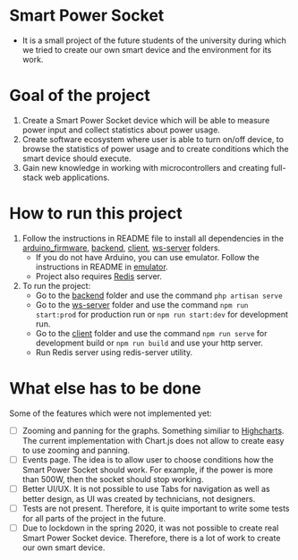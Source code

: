 # Smart Power Socket
 - It is a small project of the future students of the university during which we tried to create our own smart device and the environment for its work. 
 
# Goal of the project
  1) Create a Smart Power Socket device which will be able to measure power input and collect statistics about power usage.
  2) Create software ecosystem where user is able to turn on/off device, to browse the statistics of power usage and to create conditions which the smart device should execute.
  3) Gain new knowledge in working with microcontrollers and creating full-stack web applications.  

# How to run this project
  1) Follow the instructions in README file to install all dependencies in the [arduino_firmware](https://github.com/4math/SPS/tree/develop/arduino_firmware), [backend](https://github.com/4math/SPS/tree/develop/backend), [client](https://github.com/4math/SPS/tree/develop/client), [ws-server](https://github.com/4math/SPS/tree/develop/ws-server) folders.
     - If you do not have Arduino, you can use emulator. Follow the instructions in README in [emulator](https://github.com/4math/SPS/tree/develop/emulator).
     - Project also requires [Redis](https://redis.io/) server.
  2) To run the project: 
        - Go to the [backend](https://github.com/4math/SPS/tree/develop/backend) folder and use the command `php artisan serve`
        - Go to the [ws-server](https://github.com/4math/SPS/tree/develop/ws-server) folder and use the command `npm run start:prod` for production run or `npm run start:dev` for development run.
        - Go to the [client](https://github.com/4math/SPS/tree/develop/client) folder and use the command `npm run serve` for development build or `npm run build` and use your http server. 
        -  Run Redis server using redis-server utility.  



# What else has to be done
Some of the features which were not implemented yet:
- [ ] Zooming and panning for the graphs. Something similiar to [Highcharts](https://www.highcharts.com/demo/dynamic-master-detail). The current implementation with Chart.js does not allow to create easy to use zooming and panning.
- [ ] Events  page. The idea is to allow user to choose conditions how the Smart Power Socket should work. For example, if the power is more than 500W, then the socket should stop working.
- [ ] Better UI/UX. It is not possible to use Tabs for navigation as well as better design, as UI was created by technicians, not designers.
- [ ] Tests are not present. Therefore, it is quite important to write some tests for all parts of the project in the future. 
- [ ] Due to lockdown in the spring 2020, it was not possible to create real Smart Power Socket device. Therefore, there is a lot of work to create our own smart device. 
